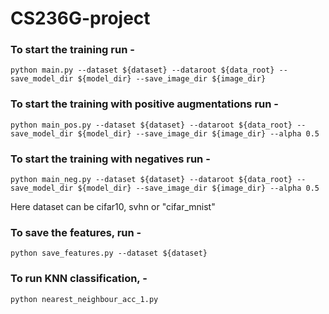 # CS236G-project

### To start the training run -

```
python main.py --dataset ${dataset} --dataroot ${data_root} --save_model_dir ${model_dir} --save_image_dir ${image_dir}
```

### To start the training with positive augmentations run -

```
python main_pos.py --dataset ${dataset} --dataroot ${data_root} --save_model_dir ${model_dir} --save_image_dir ${image_dir} --alpha 0.5
```

### To start the training with negatives run -

```
python main_neg.py --dataset ${dataset} --dataroot ${data_root} --save_model_dir ${model_dir} --save_image_dir ${image_dir} --alpha 0.5
```

Here dataset can be cifar10, svhn or "cifar_mnist"

### To save the features, run -

```
python save_features.py --dataset ${dataset}
```

### To run KNN classification, -

```
python nearest_neighbour_acc_1.py
```

